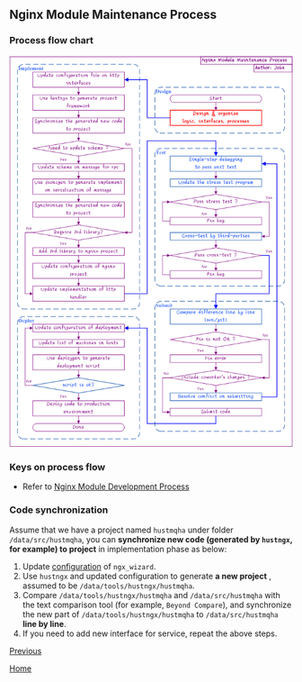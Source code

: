 Nginx Module Maintenance Process
--

### Process flow chart ###
![architect](maintenance.png)

### Keys on process flow ###

- Refer to [Nginx Module Development Process](development.md)  

### Code synchronization ###

Assume that we have a project named `hustmqha` under folder `/data/src/hustmqha`, you can **synchronize new code (generated by `hustngx`, for example) to project** in implementation phase as below:  

1. Update [configuration](../advanced/ngx_wizard.md) of `ngx_wizard`.  
2. Use `hustngx` and updated configuration to generate **a new project** , assumed to be `/data/tools/hustngx/hustmqha`.  
3. Compare `/data/tools/hustngx/hustmqha` and `/data/src/hustmqha` with the text comparison tool (for example, `Beyond Compare`), and synchronize the new part of `/data/tools/hustngx/hustmqha` to `/data/src/hustmqha` **line by line**.  
4. If you need to add new interface for service, repeat the above steps.  

[Previous](index.md)

[Home](../index.md)